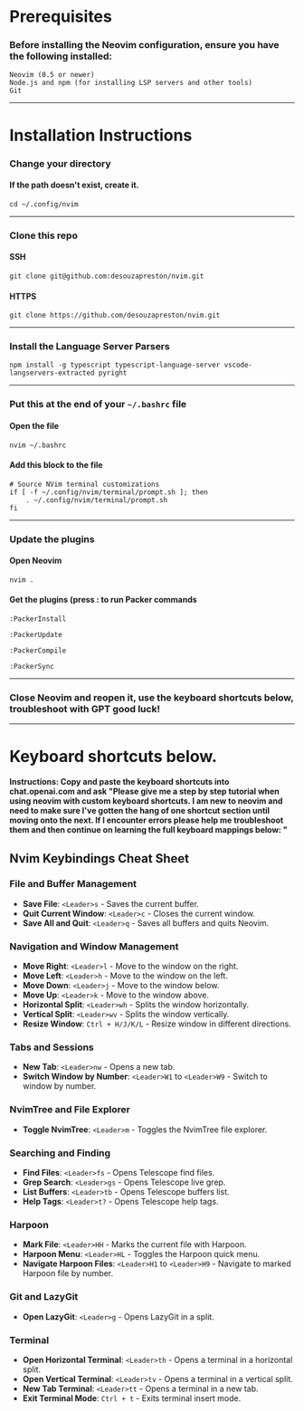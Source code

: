 # Prerequisites
### Before installing the Neovim configuration, ensure you have the following installed:
```
Neovim (0.5 or newer)
Node.js and npm (for installing LSP servers and other tools)
Git 
```
*** 

# Installation Instructions

### Change your directory
#### If the path doesn't exist, create it.
```
cd ~/.config/nvim
```
***

### Clone this repo
#### SSH
```
git clone git@github.com:desouzapreston/nvim.git
```
#### HTTPS
```
git clone https://github.com/desouzapreston/nvim.git
```
***

### Install the Language Server Parsers
```
npm install -g typescript typescript-language-server vscode-langservers-extracted pyright
```
***

### Put this at the end of your `~/.bashrc` file
#### Open the file
```
nvim ~/.bashrc
```
#### Add this block to the file
```
# Source NVim terminal customizations
if [ -f ~/.config/nvim/terminal/prompt.sh ]; then
    . ~/.config/nvim/terminal/prompt.sh
fi
```
***

### Update the plugins
#### Open Neovim
```
nvim .
```
#### Get the plugins (press : to run Packer commands
```
:PackerInstall
```
```
:PackerUpdate
```
```
:PackerCompile
```
```
:PackerSync
```
***

### Close Neovim and reopen it, use the keyboard shortcuts below, troubleshoot with GPT good luck!
***

# Keyboard shortcuts below.

#### Instructions: Copy and paste the keyboard shortcuts into chat.openai.com and ask "Please give me a step by step tutorial when using neovim with custom keyboard shortcuts. I am new to neovim and need to make sure I've gotten the hang of one shortcut section until moving onto the next. If I encounter errors please help me troubleshoot them and then continue on learning the full keyboard mappings below: "

## Nvim Keybindings Cheat Sheet

### File and Buffer Management
- **Save File**: `<Leader>s` - Saves the current buffer.
- **Quit Current Window**: `<Leader>c` - Closes the current window.
- **Save All and Quit**: `<Leader>q` - Saves all buffers and quits Neovim.

### Navigation and Window Management
- **Move Right**: `<Leader>l` - Move to the window on the right.
- **Move Left**: `<Leader>h` - Move to the window on the left.
- **Move Down**: `<Leader>j` - Move to the window below.
- **Move Up**: `<Leader>k` - Move to the window above.
- **Horizontal Split**: `<Leader>wh` - Splits the window horizontally.
- **Vertical Split**: `<Leader>wv` - Splits the window vertically.
- **Resize Window**: `Ctrl + H/J/K/L` - Resize window in different directions.

### Tabs and Sessions
- **New Tab**: `<Leader>nw` - Opens a new tab.
- **Switch Window by Number**: `<Leader>W1` to `<Leader>W9` - Switch to window by number.

### NvimTree and File Explorer
- **Toggle NvimTree**: `<Leader>m` - Toggles the NvimTree file explorer.

### Searching and Finding
- **Find Files**: `<Leader>fs` - Opens Telescope find files.
- **Grep Search**: `<Leader>gs` - Opens Telescope live grep.
- **List Buffers**: `<Leader>tb` - Opens Telescope buffers list.
- **Help Tags**: `<Leader>t?` - Opens Telescope help tags.

### Harpoon
- **Mark File**: `<Leader>HH` - Marks the current file with Harpoon.
- **Harpoon Menu**: `<Leader>HL` - Toggles the Harpoon quick menu.
- **Navigate Harpoon Files**: `<Leader>H1` to `<Leader>H9` - Navigate to marked Harpoon file by number.

### Git and LazyGit
- **Open LazyGit**: `<Leader>g` - Opens LazyGit in a split.

### Terminal
- **Open Horizontal Terminal**: `<Leader>th` - Opens a terminal in a horizontal split.
- **Open Vertical Terminal**: `<Leader>tv` - Opens a terminal in a vertical split.
- **New Tab Terminal**: `<Leader>tt` - Opens a terminal in a new tab.
- **Exit Terminal Mode**: `Ctrl + t` - Exits terminal insert mode.

